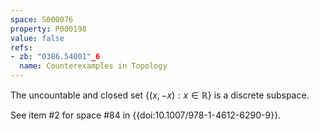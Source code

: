 ```yaml
---
space: S000076
property: P000198
value: false
refs:
- zb: "0386.54001"_6
  name: Counterexamples in Topology
---
```


The uncountable and closed set $\{(x,-x):x\in\mathbb R\}$ is a discrete subspace.

See item #2 for space #84 in {{doi:10.1007/978-1-4612-6290-9}}.